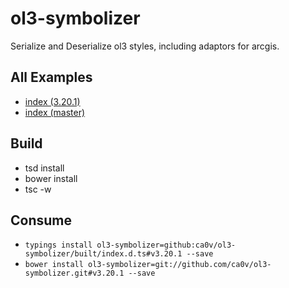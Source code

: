 # ol3-symbolizer
Serialize and Deserialize ol3 styles, including adaptors for arcgis.

## All Examples
* [index (3.20.1)](https://rawgit.com/ca0v/ol3-symbolizer/v3.20.1/rawgit.html?run=ol3-symbolizer/labs/index)
* [index (master)](https://rawgit.com/ca0v/ol3-symbolizer/master/rawgit.html?run=ol3-symbolizer/labs/index)

## Build

* tsd install
* bower install
* tsc -w

## Consume

* `typings install ol3-symbolizer=github:ca0v/ol3-symbolizer/built/index.d.ts#v3.20.1 --save`
* `bower install ol3-symbolizer=git://github.com/ca0v/ol3-symbolizer.git#v3.20.1 --save`
